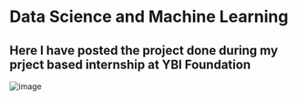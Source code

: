 # Data Science and Machine Learning

## Here I have posted the project done during my prject based internship at YBI Foundation

![image](https://github.com/SUDHANSU15GOUDA/Data-Science-and-Machine-Learning/assets/123532199/ba132dd8-a2c6-4c02-b47d-df031e900ee0)
